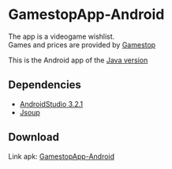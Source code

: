 # GamestopApp-Android
The app is a videogame wishlist.<br>
Games and prices are provided by [Gamestop](https://www.gamestop.it)

This is the Android app of the [Java version](https://github.com/Brankale/GamestopApp)

## Dependencies
- [AndroidStudio 3.2.1](https://developer.android.com/studio)
- [Jsoup](https://jsoup.org/download)

## Download
Link apk: [GamestopApp-Android](https://github.com/Baldi00/GamestopApp-Android/raw/master/app-debug.apk)
